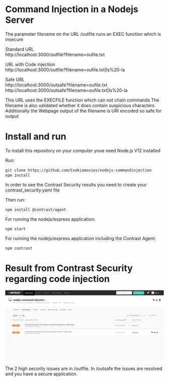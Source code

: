 # Command Injection in a Nodejs Server
The parameter filename on the URL /outfile runs an EXEC function which is insecure

Standard URL  
http://localhost:3000/outfile?filename=oufile.txt

URL with Code injection  
http://localhost:3000/outfile?filename=oufile.txt|ls%20-la

Safe URL  
http://localhost:3000/outsafe?filename=oufile.txt  
http://localhost:3000/outsafe?filename=oufile.txt|ls%20-la

This URL uses the EXECFILE function which can not chain commands
The filename is also validated whether it does contain suspicious characters
Additionally the Webpage output of the filename is URI encoded so safe for output

# Install and run

To install this repository on your computer youe need Node.js V12 installed 

Run:  

```
git clone https://github.com/Cookiemovies/nodejs-commandinjection  
npm install  
```

In order to see the Contrast Security results you need to create your contrast_security.yaml file  

Then run: 

```
npm install @contrast/agent 
```

For running the nodejs/express application:  

```
npm start  
```

For running the nodejs/express application including the Contrast Agent:  

```
npm contrast  
```

# Result from Contrast Security regarding code injection

![Contrast Security](command-injection-outfile.jpg)

The 2 high security issues are in /outfile.
In /outsafe the issues are resolved and you have a secure application.